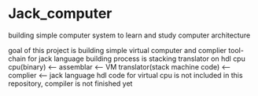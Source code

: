 # Jack_computer
building simple computer system to learn and study computer architecture

goal of this project is building simple virtual computer and complier tool-chain for jack language
building process is stacking translator on hdl cpu
cpu(binary) <-- assemblar <-- VM translator(stack machine code) <-- complier <-- jack language
hdl code for virtual cpu is not included in this repository, compiler is not finished yet

